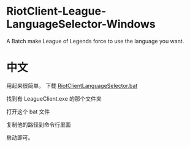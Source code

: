 # RiotClient-League-LanguageSelector-Windows
A Batch make League of Legends force to use the language you want.

# 中文
用起来很简单。
下载 [RiotClientLanguageSelector.bat](https://github.com/FLYEMOJ1/RiotClient-League-LanguageSelector-Windows/releases/download/v1.0.2/RiotClientLanguageSelector.bat)

找到有 LeagueClient.exe 的那个文件夹

打开这个 bat 文件

复制他的路径到命令行里面

启动即可。
